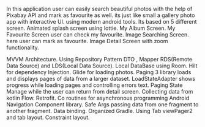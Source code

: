 In this application user can easily search beautiful photos with the help of Pixabay API and mark as favourite as well. its just like small a gallery photo app with interactive UI.
using modern android tools.
Its based on 5 different screen.
Animated splash screen using lottie.
My Album Screen. 
My Favourite Screen user can check my favourite.
Image Searching Screen. here user can mark as favourite.
Image Detail Screen with zoom functionality.

MVVM Architecture.
Using Repository Pattern DTO , Mapper RDS(Remote Data Source) and LDS(Local Data Source).
Local DataBase using Room.
Hilt for dependency Injection.
Glide for loading photos.
Paging 3 library loads and displays pages of data from a larger dataset.
LoadStateAdapter shows progress while loading pages and controlling errors text.
Paging State Manage while the user can return from detail screen.
Collecting data from kotlin Flow.
Retrofit.
Co routines for asynchronous programming
Android Navigation Component library.
Safe Args passing data from one fragment to another fragment.
Data binding.
Organized Gradle.
Using Tab viewPager2 and tab layout.
Constraint layout.
